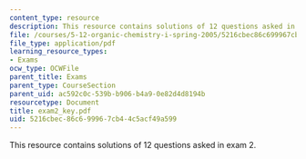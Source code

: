 ```yaml
---
content_type: resource
description: This resource contains solutions of 12 questions asked in exam 2.
file: /courses/5-12-organic-chemistry-i-spring-2005/5216cbec86c699967cb44c5acf49a599_exam2_key.pdf
file_type: application/pdf
learning_resource_types:
- Exams
ocw_type: OCWFile
parent_title: Exams
parent_type: CourseSection
parent_uid: ac592c0c-539b-b906-b4a9-0e82d4d8194b
resourcetype: Document
title: exam2_key.pdf
uid: 5216cbec-86c6-9996-7cb4-4c5acf49a599
---
```

This resource contains solutions of 12 questions asked in exam 2.


